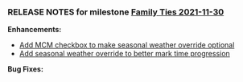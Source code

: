 ### RELEASE NOTES for milestone [Family Ties 2021-11-30](https://github.com/SkyrimLL/SkLLmods/milestone/115?closed=1) 
**Enhancements:** 
- [Add MCM checkbox to make seasonal weather override optional](https://github.com/SkyrimLL/SkLLmods/issues/1304)
- [Add seasonal weather override to better mark time progression](https://github.com/SkyrimLL/SkLLmods/issues/1303)

**Bug Fixes:** 

